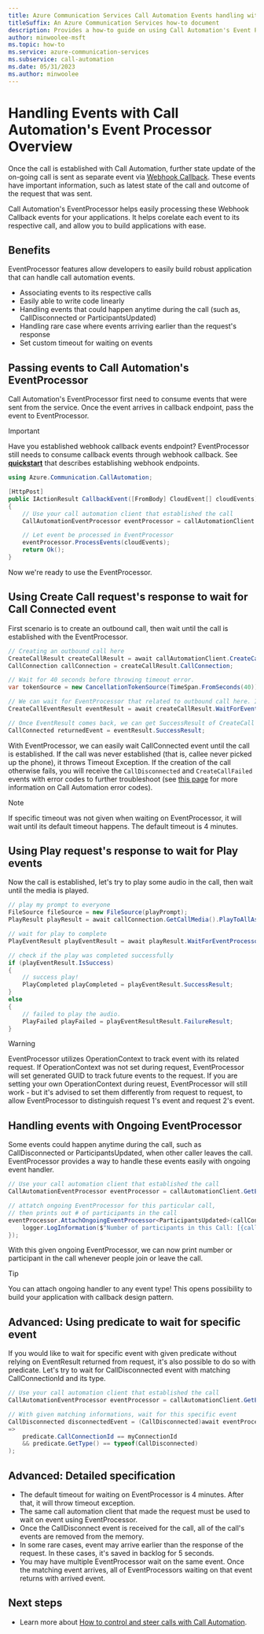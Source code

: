 ```yaml
---
title: Azure Communication Services Call Automation Events handling with Event Processor
titleSuffix: An Azure Communication Services how-to document
description: Provides a how-to guide on using Call Automation's Event Processor
author: minwoolee-msft
ms.topic: how-to
ms.service: azure-communication-services
ms.subservice: call-automation
ms.date: 05/31/2023
ms.author: minwoolee
---
```


# Handling Events with Call Automation's Event Processor Overview

Once the call is established with Call Automation, further state update of the on-going call is sent as separate event via [Webhook Callback](../../concepts/call-automation/call-automation.md#call-automation-webhook-events). These events have important information, such as latest state of the call and outcome of the request that was sent.

Call Automation's EventProcessor helps easily processing these Webhook Callback events for your applications. It helps corelate each event to its respective call, and allow you to build applications with ease.

## Benefits

EventProcessor features allow developers to easily build robust application that can handle call automation events.

- Associating events to its respective calls
- Easily able to write code linearly
- Handling events that could happen anytime during the call (such as, CallDisconnected or ParticipantsUpdated)
- Handling rare case where events arriving earlier than the request's response
- Set custom timeout for waiting on events

## Passing events to Call Automation's EventProcessor

Call Automation's EventProcessor first need to consume events that were sent from the service. Once the event arrives in callback endpoint, pass the event to EventProcessor.

> [!IMPORTANT]
> Have you established webhook callback events endpoint? EventProcessor still needs to consume callback events through webhook callback. See **[quickstart](../../quickstarts/call-automation/quickstart-make-an-outbound-call.md)** that describes establishing webhook endpoints.

```csharp
using Azure.Communication.CallAutomation;

[HttpPost]
public IActionResult CallbackEvent([FromBody] CloudEvent[] cloudEvents)
{
    // Use your call automation client that established the call
    CallAutomationEventProcessor eventProcessor = callAutomationClient.GetEventProcessor();

    // Let event be processed in EventProcessor
    eventProcessor.ProcessEvents(cloudEvents);
    return Ok();
}
```

Now we're ready to use the EventProcessor.

## Using Create Call request's response to wait for Call Connected event

First scenario is to create an outbound call, then wait until the call is established with the EventProcessor.

```csharp
// Creating an outbound call here
CreateCallResult createCallResult = await callAutomationClient.CreateCallAsync(callInvite, callbackUri);
CallConnection callConnection = createCallResult.CallConnection;

// Wait for 40 seconds before throwing timeout error.
var tokenSource = new CancellationTokenSource(TimeSpan.FromSeconds(40));

// We can wait for EventProcessor that related to outbound call here. In this case, we are waiting for CreateCallEventResult, upto 40 seconds.
CreateCallEventResult eventResult = await createCallResult.WaitForEventProcessorAsync(tokenSource);

// Once EventResult comes back, we can get SuccessResult of CreateCall - which is, CallConnected event.
CallConnected returnedEvent = eventResult.SuccessResult;
```

With EventProcessor, we can easily wait CallConnected event until the call is established. If the call was never established (that is, callee never picked up the phone), it throws Timeout Exception.  If the creation of the call otherwise fails, you will receive the `CallDisconnected` and `CreateCallFailed` events with error codes to further troubleshoot (see [this page](./../../resources/troubleshooting/voice-video-calling/troubleshooting-codes.md) for more information on Call Automation error codes).

> [!NOTE]
> If specific timeout was not given when waiting on EventProcessor, it will wait until its default timeout happens. The default timeout is 4 minutes.

## Using Play request's response to wait for Play events

Now the call is established, let's try to play some audio in the call, then wait until the media is played.

```csharp
// play my prompt to everyone
FileSource fileSource = new FileSource(playPrompt);
PlayResult playResult = await callConnection.GetCallMedia().PlayToAllAsync(fileSource);

// wait for play to complete
PlayEventResult playEventResult = await playResult.WaitForEventProcessorAsync();

// check if the play was completed successfully
if (playEventResult.IsSuccess)
{
    // success play!
    PlayCompleted playCompleted = playEventResult.SuccessResult;
}
else
{
    // failed to play the audio.
    PlayFailed playFailed = playEventResultResult.FailureResult;
}
```

> [!WARNING]
> EventProcessor utilizes OperationContext to track event with its related request. If OperationContext was not set during request, EventProcessor will set generated GUID to track future events to the request. If you are setting your own OperationContext during reuest, EventProcessor will still work - but it's advised to set them differently from request to request, to allow EventProcessor to distinguish request 1's event and request 2's event.

## Handling events with Ongoing EventProcessor

Some events could happen anytime during the call, such as CallDisconnected or ParticipantsUpdated, when other caller leaves the call. EventProcessor provides a way to handle these events easily with ongoing event handler.

```csharp
// Use your call automation client that established the call
CallAutomationEventProcessor eventProcessor = callAutomationClient.GetEventProcessor();

// attatch ongoing EventProcessor for this particular call,
// then prints out # of participants in the call
eventProcessor.AttachOngoingEventProcessor<ParticipantsUpdated>(callConnectionId, recievedEvent => {
    logger.LogInformation($"Number of participants in this Call: [{callConnectionId}], Number Of Participants[{recievedEvent.Participants.Count}]");
});
```

With this given ongoing EventProcessor, we can now print number or participant in the call whenever people join or leave the call.

> [!TIP]
> You can attach ongoing handler to any event type! This opens possibility to build your application with callback design pattern.

## Advanced: Using predicate to wait for specific event

If you would like to wait for specific event with given predicate without relying on EventResult returned from request, it's also possible to do so with predicate. Let's try to wait for CallDisconnected event with matching CallConnectionId and its type.

```csharp
// Use your call automation client that established the call
CallAutomationEventProcessor eventProcessor = callAutomationClient.GetEventProcessor();

// With given matching informations, wait for this specific event
CallDisconnected disconnectedEvent = (CallDisconnected)await eventProcessor.WaitForEvent(predicate
=>
    predicate.CallConnectionId == myConnectionId
    && predicate.GetType() == typeof(CallDisconnected)
);
```

## Advanced: Detailed specification

- The default timeout for waiting on EventProcessor is 4 minutes. After that, it will throw timeout exception.
- The same call automation client that made the request must be used to wait on event using EventProcessor.
- Once the CallDisconnect event is received for the call, all of the call's events are removed from the memory.
- In some rare cases, event may arrive earlier than the response of the request. In these cases, it's saved in backlog for 5 seconds.
- You may have multiple EventProcessor wait on the same event. Once the matching event arrives, all of EventProcessors waiting on that event returns with arrived event.

## Next steps

- Learn more about [How to control and steer calls with Call Automation](../call-automation/actions-for-call-control.md).
